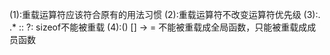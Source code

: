 (1):重载运算符应该符合原有的用法习惯
(2):重载运算符不改变运算符优先级
(3):. .* :: ?: sizeof不能被重载
(4):() [] -> = 不能被重载成全局函数，只能被重载成成员函数

